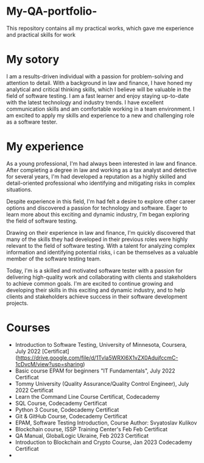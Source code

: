 # My-QA-portfolio-
This repository contains all my practical works, which gave me experience and practical skills for work
# My sotory
I am a results-driven individual with a passion for problem-solving and attention to detail. With a background in law and finance, I have honed my analytical and critical thinking skills, which I believe will be valuable in the field of software testing. I am a fast learner and enjoy staying up-to-date with the latest technology and industry trends. I have excellent communication skills and am comfortable working in a team environment. I am excited to apply my skills and experience to a new and challenging role as a software tester.

# My experience
As a young professional, I'm had always been interested in law and finance. After completing a degree in law and working as a tax analyst and detective for several years, I'm had developed a reputation as a highly skilled and detail-oriented professional who identifying and mitigating risks in complex situations.

Despite experience in this field, I'm had felt a desire to explore other career options and discovered a passion for technology and software. Eager to learn more about this exciting and dynamic industry, I'm began exploring the field of software testing.

Drawing on their experience in law and finance, I'm quickly discovered that many of the skills they had developed in their previous roles were highly relevant to the field of software testing. With a talent for analyzing complex information and identifying potential risks, i can be themselves as a valuable member of the software testing team.

Today, I'm  is a  skilled and motivated software tester with a passion for delivering high-quality work and collaborating with clients and stakeholders to achieve common goals. I'm are excited to continue growing and developing their skills in this exciting and dynamic industry, and to help clients and stakeholders achieve success in their software development projects.

# Courses 
- Introduction to Software Testing, University of Minnesota, Coursera, July 2022 [Certificat] (https://drive.google.com/file/d/1Tvla5WRXl6X1vZX0AdujfccmC-1cDvcM/view?usp=sharing)
- Basic course EPAM for beginners "IT Fundamentals", July 2022 Certificat
- Tommy University (Quality Assurance/Quality Control Engineer), July 2022 Certificat
- Learn the Command Line Course Certificat, Codecademy
- SQL Course, Codecademy Certificat
- Python 3 Course, Codecademy Certificat
- Git & GitHub Course, Codecademy Certificat
- EPAM, Software Testing Introduction, Course Author: Svyatoslav Kulikov
- Blockchain course, ISSP Training Center's Feb Feb Certificat
- QA Manual,  GlobalLogic Ukraine,  Feb 2023 Certificat
- Introduction to Blockchain and Crypto Course, Jan 2023 Codecademy Certificat
- 
